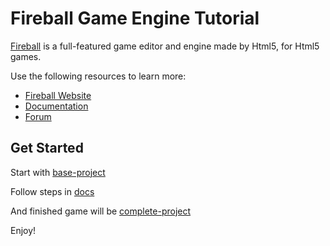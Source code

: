 # Fireball Game Engine Tutorial

[Fireball](http://fireball-x.com) is a full-featured game editor and engine made by Html5, for Html5 games.

Use the following resources to learn more:

- [Fireball Website](http://fireball-x.com)
- [Documentation](http://docs-zh.fireball-x.com)
- [Forum](http://forum.fireball-x.com)

## Get Started

Start with [base-project](https://github.com/fireball-x/tutorial/tree/base-project/duang-sheep)

Follow steps in [docs](https://github.com/fireball-x/tutorial/tree/master/docs)

And finished game will be [complete-project](https://github.com/fireball-x/tutorial/tree/complete-project)

Enjoy!


